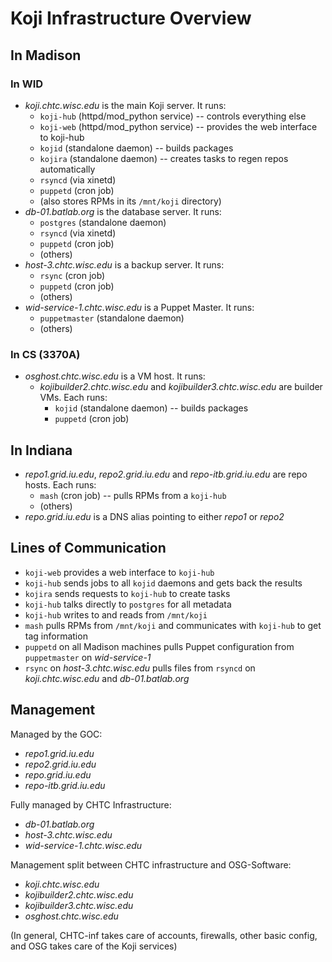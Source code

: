 Koji Infrastructure Overview
============================

In Madison
----------

### In WID

-   *koji.chtc.wisc.edu* is the main Koji server. It runs:
    -   `koji-hub` (httpd/mod\_python service) -- controls everything else
    -   `koji-web` (httpd/mod\_python service) -- provides the web interface to koji-hub
    -   `kojid` (standalone daemon) -- builds packages
    -   `kojira` (standalone daemon) -- creates tasks to regen repos automatically
    -   `rsyncd` (via xinetd)
    -   `puppetd` (cron job)
    -   (also stores RPMs in its `/mnt/koji` directory)
-   *db-01.batlab.org* is the database server. It runs:
    -   `postgres` (standalone daemon)
    -   `rsyncd` (via xinetd)
    -   `puppetd` (cron job)
    -   (others)
-   *host-3.chtc.wisc.edu* is a backup server. It runs:
    -   `rsync` (cron job)
    -   `puppetd` (cron job)
    -   (others)
-   *wid-service-1.chtc.wisc.edu* is a Puppet Master. It runs:
    -   `puppetmaster` (standalone daemon)
    -   (others)

### In CS (3370A)

-   *osghost.chtc.wisc.edu* is a VM host. It runs:
    -   *kojibuilder2.chtc.wisc.edu* and *kojibuilder3.chtc.wisc.edu* are builder VMs. Each runs:
        -   `kojid` (standalone daemon) -- builds packages
        -   `puppetd` (cron job)

In Indiana
----------

-   *repo1.grid.iu.edu*, *repo2.grid.iu.edu* and *repo-itb.grid.iu.edu* are repo hosts. Each runs:
    -   `mash` (cron job) -- pulls RPMs from a `koji-hub`
    -   (others)
-   *repo.grid.iu.edu* is a DNS alias pointing to either *repo1* or *repo2*

Lines of Communication
----------------------

-   `koji-web` provides a web interface to `koji-hub`
-   `koji-hub` sends jobs to all `kojid` daemons and gets back the results
-   `kojira` sends requests to `koji-hub` to create tasks
-   `koji-hub` talks directly to `postgres` for all metadata
-   `koji-hub` writes to and reads from `/mnt/koji`
-   `mash` pulls RPMs from `/mnt/koji` and communicates with `koji-hub` to get tag information
-   `puppetd` on all Madison machines pulls Puppet configuration from `puppetmaster` on *wid-service-1*
-   `rsync` on *host-3.chtc.wisc.edu* pulls files from `rsyncd` on *koji.chtc.wisc.edu* and *db-01.batlab.org*

Management
----------

Managed by the GOC:

-   *repo1.grid.iu.edu*
-   *repo2.grid.iu.edu*
-   *repo.grid.iu.edu*
-   *repo-itb.grid.iu.edu*

Fully managed by CHTC Infrastructure:

-   *db-01.batlab.org*
-   *host-3.chtc.wisc.edu*
-   *wid-service-1.chtc.wisc.edu*

Management split between CHTC infrastructure and OSG-Software:

-   *koji.chtc.wisc.edu*
-   *kojibuilder2.chtc.wisc.edu*
-   *kojibuilder3.chtc.wisc.edu*
-   *osghost.chtc.wisc.edu*

(In general, CHTC-inf takes care of accounts, firewalls, other basic config, and OSG takes care of the Koji services)
